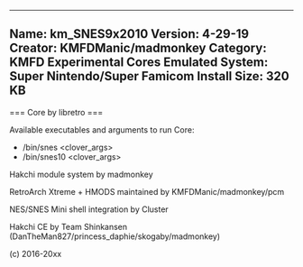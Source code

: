 -----------------------
Name: km_SNES9x2010
Version: 4-29-19
Creator: KMFDManic/madmonkey
Category: KMFD Experimental Cores
Emulated System: Super Nintendo/Super Famicom
Install Size: 320 KB
-----------------------
=== Core by libretro ===

Available executables and arguments to run Core:
- /bin/snes <rom> <clover_args>
- /bin/snes10 <rom> <clover_args>

Hakchi module system by madmonkey

RetroArch Xtreme + HMODS maintained by KMFDManic/madmonkey/pcm

NES/SNES Mini shell integration by Cluster

Hakchi CE by Team Shinkansen (DanTheMan827/princess_daphie/skogaby/madmonkey)

(c) 2016-20xx

